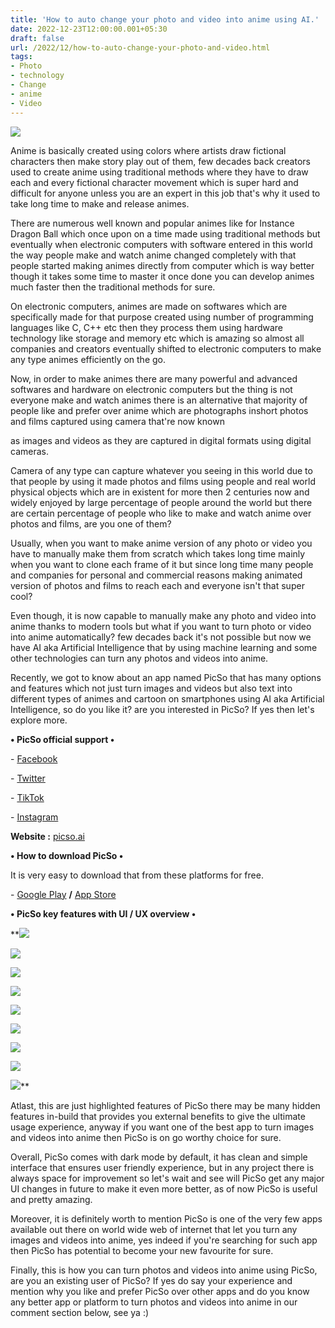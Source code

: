 ```yaml
---
title: 'How to auto change your photo and video into anime using AI.'
date: 2022-12-23T12:00:00.001+05:30
draft: false
url: /2022/12/how-to-auto-change-your-photo-and-video.html
tags: 
- Photo
- technology
- Change
- anime
- Video
---
```


 [![](https://lh3.googleusercontent.com/-RD_Zds7GrfA/Y6ehMV9IaDI/AAAAAAAAP6s/lzez0FnbgScKBAL_hky2WPDpYXJWvhtxwCNcBGAsYHQ/s1600/1671930157915286-0.png)](https://lh3.googleusercontent.com/-RD_Zds7GrfA/Y6ehMV9IaDI/AAAAAAAAP6s/lzez0FnbgScKBAL_hky2WPDpYXJWvhtxwCNcBGAsYHQ/s1600/1671930157915286-0.png) 

  

Anime is basically created using colors where artists draw fictional characters then make story play out of them, few decades back creators used to create anime using traditional methods where they have to draw each and every fictional character movement which is super hard and difficult for anyone unless you are an expert in this job that's why it used to take long time to make and release animes.

  

There are numerous well known and popular animes like for Instance Dragon Ball which once upon on a time made using traditional methods but eventually when electronic computers with software entered in this world the way people make and watch anime changed completely with that people started making animes directly from computer which is way better though it takes some time to master it once done you can develop animes much faster then the traditional methods for sure.

  

On electronic computers, animes are made on softwares which are specifically made for that purpose created using number of programming languages like C, C++ etc then they process them using hardware technology like storage and memory etc which is amazing so almost all companies and creators eventually shifted to electronic computers to make any type animes efficiently on the go.

  

Now, in order to make animes there are many powerful and advanced softwares and hardware on electronic computers but the thing is not everyone make and watch animes there is an alternative that majority of people like and prefer over anime which are photographs inshort photos and films captured using camera that're now known 

as images and videos as they are captured in digital formats using digital cameras.

  

Camera of any type can capture whatever you seeing in this world due to that people by using it made photos and films using people and real world physical objects which are in existent for more then 2 centuries now and widely enjoyed by large percentage of people around the world but there are certain percentage of people who like to make and watch anime over photos and films, are you one of them?

  

Usually, when you want to make anime version of any photo or video you have to manually make them from scratch which takes long time mainly when you want to clone each frame of it but since long time many people and companies for personal and commercial reasons making animated version of photos and films to reach each and everyone isn't that super cool?

  

Even though, it is now capable to manually make any photo and video into anime thanks to modern tools but what if you want to turn photo or video into anime automatically? few decades back it's not possible but now we have AI aka Artificial Intelligence that by using machine learning and some other technologies can turn any photos and videos into anime.

  

Recently, we got to know about an app named PicSo that has many options and features which not just turn images and videos but also text into different types of animes and cartoon on smartphones using AI aka Artificial Intelligence, so do you like it? are you interested in PicSo? If yes then let's explore more.

  

**• PicSo official support •**

\- [Facebook](https://www.facebook.com/PicSo-102624435883114)

\- [Twitter](https://twitter.com/picso_app?t=X1B37Jlo7_sBWoHhthRhHg&s=09)

\- [TikTok](https://www.tiktok.com/@pisco_app)

\- [Instagram](https://www.instagram.com/picso_ai/)

  

**Website :** [picso.ai](http://picso.ai)

**• How to download PicSo •**

It is very easy to download that from these platforms for free.

  

\- [Google Play](https://play.google.com/store/apps/details?id=com.picso.android) **/** [App Store](https://apps.apple.com/us/app/6443754660)

  

**• PicSo key features with UI / UX overview •**

 **[![](https://lh3.googleusercontent.com/-pDVPQ3ksa54/Y6gK1hltYTI/AAAAAAAAP7U/AXYz3tWuKA4PRo6GAYeWhNhO6R3LSlkTgCNcBGAsYHQ/s1600/1671957202292132-0.png)](https://lh3.googleusercontent.com/-pDVPQ3ksa54/Y6gK1hltYTI/AAAAAAAAP7U/AXYz3tWuKA4PRo6GAYeWhNhO6R3LSlkTgCNcBGAsYHQ/s1600/1671957202292132-0.png) 

 [![](https://lh3.googleusercontent.com/-kUltmPjbPWY/Y6gK0h4NLDI/AAAAAAAAP7Q/M68wfftbw_oy-xDS9oBpD0I5L1aB_LSdwCNcBGAsYHQ/s1600/1671957198799568-1.png)](https://lh3.googleusercontent.com/-kUltmPjbPWY/Y6gK0h4NLDI/AAAAAAAAP7Q/M68wfftbw_oy-xDS9oBpD0I5L1aB_LSdwCNcBGAsYHQ/s1600/1671957198799568-1.png) 

 [![](https://lh3.googleusercontent.com/-gTQe-QmH3UQ/Y6gKzhFbvvI/AAAAAAAAP7M/sGe9Vs3thZIoQRuso9CKp7OpDjF5HpiYQCNcBGAsYHQ/s1600/1671957194384655-2.png)](https://lh3.googleusercontent.com/-gTQe-QmH3UQ/Y6gKzhFbvvI/AAAAAAAAP7M/sGe9Vs3thZIoQRuso9CKp7OpDjF5HpiYQCNcBGAsYHQ/s1600/1671957194384655-2.png) 

 [![](https://lh3.googleusercontent.com/-Gp6zPMhoKO8/Y6gKypxBRII/AAAAAAAAP7I/ZFTRnCFZwqUR7C6xf2dsbwU-EJTB3lEfwCNcBGAsYHQ/s1600/1671957190814208-3.png)](https://lh3.googleusercontent.com/-Gp6zPMhoKO8/Y6gKypxBRII/AAAAAAAAP7I/ZFTRnCFZwqUR7C6xf2dsbwU-EJTB3lEfwCNcBGAsYHQ/s1600/1671957190814208-3.png) 

 [![](https://lh3.googleusercontent.com/--TfUyBJDTww/Y6gKxhXT3MI/AAAAAAAAP7E/KV19eyQ-QpE_W14UACPUSdfqm7uC6JQXwCNcBGAsYHQ/s1600/1671957187284167-4.png)](https://lh3.googleusercontent.com/--TfUyBJDTww/Y6gKxhXT3MI/AAAAAAAAP7E/KV19eyQ-QpE_W14UACPUSdfqm7uC6JQXwCNcBGAsYHQ/s1600/1671957187284167-4.png) 

 [![](https://lh3.googleusercontent.com/-FTu1T9rp1hs/Y6gKw46oFGI/AAAAAAAAP7A/RFNKdvwaj-4Qhr5PR_f3dvMNjY-R9mpsgCNcBGAsYHQ/s1600/1671957183996680-5.png)](https://lh3.googleusercontent.com/-FTu1T9rp1hs/Y6gKw46oFGI/AAAAAAAAP7A/RFNKdvwaj-4Qhr5PR_f3dvMNjY-R9mpsgCNcBGAsYHQ/s1600/1671957183996680-5.png) 

 [![](https://lh3.googleusercontent.com/-mgRtx3RM1Bs/Y6gKwAsJUNI/AAAAAAAAP68/rCT4bY5Xc9Er-_-5q4LEQ1xmvpxdw5K5gCNcBGAsYHQ/s1600/1671957180772721-6.png)](https://lh3.googleusercontent.com/-mgRtx3RM1Bs/Y6gKwAsJUNI/AAAAAAAAP68/rCT4bY5Xc9Er-_-5q4LEQ1xmvpxdw5K5gCNcBGAsYHQ/s1600/1671957180772721-6.png) 

 [![](https://lh3.googleusercontent.com/-YWTf0U3WdsU/Y6gKvFpyDgI/AAAAAAAAP64/QHyLA7spSeswrTwZDIke0F_fjN7zoBr6gCNcBGAsYHQ/s1600/1671957176879515-7.png)](https://lh3.googleusercontent.com/-YWTf0U3WdsU/Y6gKvFpyDgI/AAAAAAAAP64/QHyLA7spSeswrTwZDIke0F_fjN7zoBr6gCNcBGAsYHQ/s1600/1671957176879515-7.png) 

 [![](https://lh3.googleusercontent.com/-x0YH8Zb9o0I/Y6gKuDyX6UI/AAAAAAAAP60/YVFY19_B86MLSzRR2pIFJBwL53wafarDQCNcBGAsYHQ/s1600/1671957172648367-8.png)](https://lh3.googleusercontent.com/-x0YH8Zb9o0I/Y6gKuDyX6UI/AAAAAAAAP60/YVFY19_B86MLSzRR2pIFJBwL53wafarDQCNcBGAsYHQ/s1600/1671957172648367-8.png)** 

Atlast, this are just highlighted features of PicSo there may be many hidden features in-build that provides you external benefits to give the ultimate usage experience, anyway if you want one of the best app to turn images and videos into anime then PicSo is on go worthy choice for sure.

  

Overall, PicSo comes with dark mode by default, it has clean and simple interface that ensures user friendly experience, but in any project there is always space for improvement so let's wait and see will PicSo get any major UI changes in future to make it even more better, as of now PicSo is useful and pretty amazing.

  

Moreover, it is definitely worth to mention PicSo is one of the very few apps available out there on world wide web of internet that let you turn any images and videos into anime, yes indeed if you're searching for such app then PicSo has potential to become your new favourite for sure.

  

Finally, this is how you can turn photos and videos into anime using PicSo, are you an existing user of PicSo? If yes do say your experience and mention why you like and prefer PicSo over other apps and do you know any better app or platform to turn photos and videos into anime in our comment section below, see ya :)